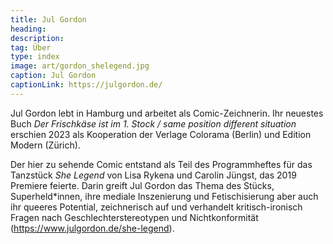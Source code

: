 ```yaml
---
title: Jul Gordon
heading:
description: 
tag: Über
type: index
image: art/gordon_shelegend.jpg
caption: Jul Gordon
captionLink: https://julgordon.de/
---
```


Jul Gordon lebt in Hamburg und arbeitet als Comic-Zeichnerin. Ihr neuestes Buch _Der Frischkäse ist im 1. Stock / same position different situation_ erschien 2023 als Kooperation der Verlage Colorama (Berlin) und Edition Modern (Zürich).

Der hier zu sehende Comic entstand als Teil des Programmheftes für das Tanzstück _She Legend_ von Lisa Rykena und Carolin Jüngst, das 2019 Premiere feierte. Darin greift Jul Gordon das Thema des Stücks, Superheld*innen, ihre mediale Inszenierung und Fetischisierung aber auch ihr queeres Potential, zeichnerisch auf und verhandelt kritisch-ironisch Fragen nach Geschlechterstereotypen und Nichtkonformität (https://www.julgordon.de/she-legend). 
